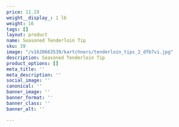 ```yaml
---
price: 11.19
weight__display_: 1 lb
weight: 16
tags: []
layout: product
name: Seasoned Tenderloin Tip
sku: 39
image: "/v1620663539/kartchners/tenderloin_tips_2_dfb7vi.jpg"
description: Seasoned Tenderloin Tip
product_options: []
meta_title: ''
meta_description: ''
social_image: ''
canonical: ''
banner_image: ''
banner_format: ''
banner_class: ''
banner_alt: ''

---
```

